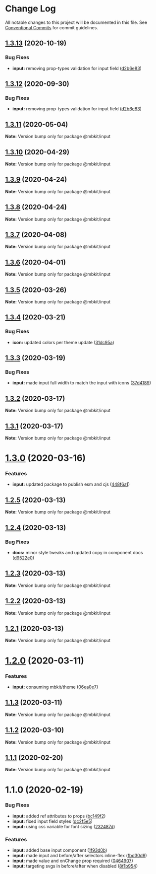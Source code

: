 # Change Log

All notable changes to this project will be documented in this file.
See [Conventional Commits](https://conventionalcommits.org) for commit guidelines.

## [1.3.13](https://github.com/mindbody/mbkit/compare/@mbkit/input@1.3.13...@mbkit/input@1.3.13) (2020-10-19)


### Bug Fixes

* **input:** removing prop-types validation for input field ([d2b6e83](https://github.com/mindbody/mbkit/commit/d2b6e83407d7cfc0a3b1dc8dab9d00270b560043))





## [1.3.12](https://github.com/mindbody/mbkit/compare/@mbkit/input@1.3.11...@mbkit/input@1.3.12) (2020-09-30)


### Bug Fixes

* **input:** removing prop-types validation for input field ([d2b6e83](https://github.com/mindbody/mbkit/commit/d2b6e83407d7cfc0a3b1dc8dab9d00270b560043))





## [1.3.11](https://github.com/mindbody/design-system/compare/@mbkit/input@1.3.10...@mbkit/input@1.3.11) (2020-05-04)

**Note:** Version bump only for package @mbkit/input





## [1.3.10](https://github.com/mindbody/design-system/compare/@mbkit/input@1.3.9...@mbkit/input@1.3.10) (2020-04-29)

**Note:** Version bump only for package @mbkit/input





## [1.3.9](https://github.com/mindbody/design-system/compare/@mbkit/input@1.3.7...@mbkit/input@1.3.9) (2020-04-24)

**Note:** Version bump only for package @mbkit/input





## [1.3.8](https://github.com/mindbody/design-system/compare/@mbkit/input@1.3.7...@mbkit/input@1.3.8) (2020-04-24)

**Note:** Version bump only for package @mbkit/input





## [1.3.7](https://github.com/mindbody/mbkit/compare/@mbkit/input@1.3.6...@mbkit/input@1.3.7) (2020-04-08)

**Note:** Version bump only for package @mbkit/input





## [1.3.6](https://github.com/mindbody/design-system/compare/@mbkit/input@1.3.5...@mbkit/input@1.3.6) (2020-04-01)

**Note:** Version bump only for package @mbkit/input





## [1.3.5](https://github.com/mindbody/design-system/compare/@mbkit/input@1.3.4...@mbkit/input@1.3.5) (2020-03-26)

**Note:** Version bump only for package @mbkit/input





## [1.3.4](https://github.com/mindbody/design-system/compare/@mbkit/input@1.3.3...@mbkit/input@1.3.4) (2020-03-21)


### Bug Fixes

* **icon:** updated colors per theme update ([31dc95a](https://github.com/mindbody/design-system/commit/31dc95a250f51d35082f1250ba3e814d3c3b3322))





## [1.3.3](https://github.com/mindbody/design-system/compare/@mbkit/input@1.3.2...@mbkit/input@1.3.3) (2020-03-19)


### Bug Fixes

* **input:** made input full width to match the input with icons ([37d4189](https://github.com/mindbody/design-system/commit/37d418970e7f49c4e1a69c004b847beadaea128d))





## [1.3.2](https://github.com/mindbody/mbkit/compare/@mbkit/input@1.3.1...@mbkit/input@1.3.2) (2020-03-17)

**Note:** Version bump only for package @mbkit/input





## [1.3.1](https://github.com/mindbody/design-system/compare/@mbkit/input@1.3.0...@mbkit/input@1.3.1) (2020-03-17)

**Note:** Version bump only for package @mbkit/input





# [1.3.0](https://github.com/mindbody/design-system/compare/@mbkit/input@1.2.5...@mbkit/input@1.3.0) (2020-03-16)


### Features

* **input:** updated package to publish esm and cjs ([448f6a1](https://github.com/mindbody/design-system/commit/448f6a16714c1e6ac104c1dfa45f90996de2bb89))





## [1.2.5](https://github.com/mindbody/design-system/compare/@mbkit/input@1.2.4...@mbkit/input@1.2.5) (2020-03-13)

**Note:** Version bump only for package @mbkit/input





## [1.2.4](https://github.com/mindbody/design-system/compare/@mbkit/input@1.2.3...@mbkit/input@1.2.4) (2020-03-13)


### Bug Fixes

* **docs:** minor style tweaks and updated copy in component docs ([d9522e0](https://github.com/mindbody/design-system/commit/d9522e0f1470800e3103793208e24a84739a5888))





## [1.2.3](https://github.com/mindbody/design-system/compare/@mbkit/input@1.2.2...@mbkit/input@1.2.3) (2020-03-13)

**Note:** Version bump only for package @mbkit/input





## [1.2.2](https://github.com/mindbody/design-system/compare/@mbkit/input@1.2.1...@mbkit/input@1.2.2) (2020-03-13)

**Note:** Version bump only for package @mbkit/input





## [1.2.1](https://github.com/mindbody/design-system/compare/@mbkit/input@1.2.0...@mbkit/input@1.2.1) (2020-03-13)

**Note:** Version bump only for package @mbkit/input





# [1.2.0](https://github.com/mindbody/design-system/compare/@mbkit/input@1.1.3...@mbkit/input@1.2.0) (2020-03-11)


### Features

* **input:** consuming mbkit/theme ([06ea0e7](https://github.com/mindbody/design-system/commit/06ea0e78ea9c822820b682ba0a58049a84a14b6d))





## [1.1.3](https://github.com/mindbody/design-system/compare/@mbkit/input@1.1.2...@mbkit/input@1.1.3) (2020-03-11)

**Note:** Version bump only for package @mbkit/input





## [1.1.2](https://github.com/mindbody/design-system/compare/@mbkit/input@1.1.1...@mbkit/input@1.1.2) (2020-03-10)

**Note:** Version bump only for package @mbkit/input





## [1.1.1](https://github.com/mindbody/design-system/compare/@mbkit/input@1.1.0...@mbkit/input@1.1.1) (2020-02-20)

**Note:** Version bump only for package @mbkit/input





# 1.1.0 (2020-02-19)


### Bug Fixes

* **input:** added ref attributes to props ([bc149f2](https://github.com/mindbody/design-system/commit/bc149f27f3be0802951d1eec8d7a238bad993959))
* **input:** fixed input field styles ([dc2f5e5](https://github.com/mindbody/design-system/commit/dc2f5e58cc31dc682935b5891cb3bd217ffe6c8b))
* **input:** using css variable for font sizing ([232487d](https://github.com/mindbody/design-system/commit/232487d7db0dd07a4f9419f2106c62fbbe32b85e))


### Features

* **input:** added base input component ([1f93d0b](https://github.com/mindbody/design-system/commit/1f93d0bf9ceeae6a7c21c5f1a31ec8b43a02ae7d))
* **input:** made input and before/after selectors inline-flex ([fbd30d8](https://github.com/mindbody/design-system/commit/fbd30d8bfcef7c801f19d64d41af6a16f48abbf0))
* **input:** made value and onChange prop required ([0464907](https://github.com/mindbody/design-system/commit/0464907b145230403cd3707f2a25a8005aa564a2))
* **input:** targeting svgs in before/after when disabled ([8f1b954](https://github.com/mindbody/design-system/commit/8f1b95410adae146da025283bbb70968072090c3))
